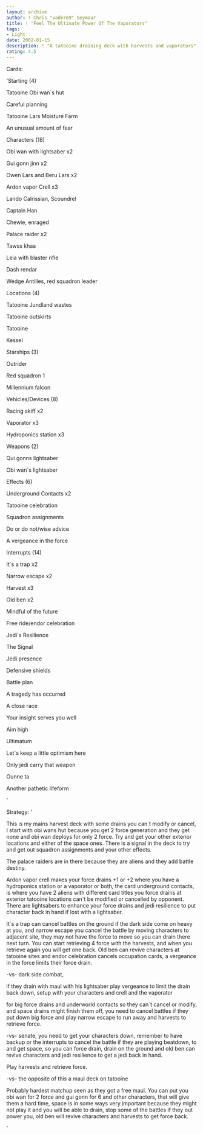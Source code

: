 ```yaml
---
layout: archive
author: ! Chris "vader69" Seymour
title: ! "Feel The Ultimate Power Of The Vaporators"
tags:
- Light
date: 2002-01-15
description: ! "A tatooine draining deck with harvests and vaporators"
rating: 4.5
---
```

Cards: 

'Starting (4)

Tatooine Obi wan`s hut

Careful planning

Tatooine Lars Moisture Farm

An unusual amount of fear


Characters (18)

Obi wan with lightsaber x2

Gui gonn jinn x2

Owen Lars and Beru Lars x2

Ardon vapor Crell x3

Lando Calrissian, Scoundrel

Captain Han

Chewie, enraged

Palace raider x2

Tawss khaa

Leia with blaster rifle

Dash rendar

Wedge Antilles, red squadron leader


Locations (4)

Tatooine Jundland wastes

Tatooine outskirts

Tatooine

Kessel


Starships (3)

Outrider

Red squadron 1

Millennium falcon


Vehicles/Devices (8)

Racing skiff x2

Vaporator x3

Hydroponics station x3


Weapons (2)

Qui gonns lightsaber

Obi wan`s lightsaber


Effects (6)

Underground Contacts x2

Tatooine celebration

Squadron assignments

Do or do not/wise advice

A vergeance in the force


Interrupts (14)

It`s a trap x2

Narrow escape x2

Harvest x3

Old ben x2

Mindful of the future 

Free ride/endor celebration

Jedi`s Resilience 

The Signal

Jedi presence 


Defensive shields

Battle plan

A tragedy has occurred

A close race

Your insight serves you well

Aim high

Ultimatum

Let`s keep a little optimism here

Only jedi carry that weapon

Ounne ta

Another pathetic lifeform 

'

Strategy: '

This is my mains harvest deck with some drains you can`t modify or cancel, I start with obi wans hut because you get 2 force generation and they get none and obi wan deploys for only 2 force. Try and get your other exterior locations and either of the space ones. There is a signal in the deck to try and get out squadron assignments and your other effects.

The palace raiders are in there because they are aliens and they add battle destiny.


Ardon vapor crell makes your force drains +1 or +2 where you have a hydroponics station or a vaporator or both, the card underground contacts, is where you have 2 aliens with different card titles you force drains at exterior tatooine locations can`t be modified or cancelled by opponent. There are lightsabers to enhance your force drains and jedi resilience to put character back in hand if lost with a lightsaber.


It`s a trap can cancel battles on the ground if the dark side come on heavy at you, and narrow escape you cancel the battle by moving characters to adjacent site, they may not have the force to move so you can drain there next turn. You can start retrieving 4 force with the harvests, and when you retrieve again you will get one back. Old ben can revive characters at tatooine sites and endor celebration cancels occupation cards, a vergeance in the force limits their force drain.


-vs- dark side combat,

if they drain with maul with his lightsaber play vergeance to limit the drain back down, setup with your characters and crell and the vaporator 

for big force drains and underworld contacts so they can`t cancel or modify, and space drains might finish them off, you need to cancel battles if they put down big force and play narrow escape to run away and harvests to retrieve force.



-vs- senate, you need to get your characters down, remember to have backup or the interrupts to cancel the battle if they are playing beatdown, to and get space, so you can force drain, drain on the ground and old ben can revive characters and jedi resilience to get a jedi back in hand.

Play harvests and retrieve force.


-vs- the opposite of this a maul deck on tatooine

Probably hardest matchup seen as they got a free maul. You can put you obi wan for 2 force and gui gonn for 6 and other characters, that will give them a hard time, space is in some ways very important because they might not play it and you will be able to drain, stop some of the battles if they out power you, old ben will revive characters and harvests to get force back.





'
